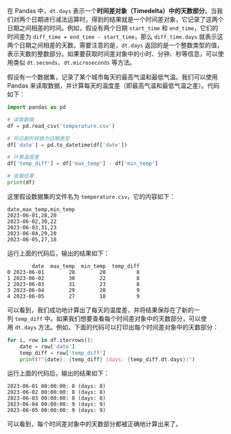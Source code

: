 在 Pandas 中，`dt.days` 表示一个**时间差对象（Timedelta）中的天数部分**。当我们对两个日期进行减法运算时，得到的结果就是一个时间差对象，它记录了这两个日期之间相差的时间。例如，假设有两个日期 `start_time` 和 `end_time`，它们的时间差为 `diff_time = end_time - start_time`，那么 `diff_time.days` 就表示这两个日期之间相差的天数。需要注意的是，`dt.days` 返回的是一个整数类型的值，表示天数的整数部分。如果要获取时间差对象中的小时、分钟、秒等信息，可以使用类似 `dt.seconds`、`dt.microseconds` 等方法。

假设有一个数据集，记录了某个城市每天的最高气温和最低气温。我们可以使用 Pandas 来读取数据，并计算每天的温度差（即最高气温和最低气温之差）。代码如下：

```python
import pandas as pd

# 读取数据
df = pd.read_csv('temperature.csv')

# 将日期列转换为日期类型
df['date'] = pd.to_datetime(df['date'])

# 计算温度差
df['temp_diff'] = df['max_temp'] - df['min_temp']

# 查看结果
print(df)
```

这里假设数据集的文件名为 `temperature.csv`，它的内容如下：

```
date,max_temp,min_temp
2023-06-01,28,20
2023-06-02,30,22
2023-06-03,31,23
2023-06-04,29,20
2023-06-05,27,18
```

运行上面的代码后，输出的结果如下：

```
        date  max_temp  min_temp  temp_diff
0 2023-06-01        28        20          8
1 2023-06-02        30        22          8
2 2023-06-03        31        23          8
3 2023-06-04        29        20          9
4 2023-06-05        27        18          9
```

可以看到，我们成功地计算出了每天的温度差，并将结果保存在了新的一列 `temp_diff` 中。如果我们想要查看每个时间差对象中的天数部分，可以使用 `dt.days` 方法。例如，下面的代码可以打印出每个时间差对象中的天数部分：

```python
for i, row in df.iterrows():
    date = row['date']
    temp_diff = row['temp_diff']
    print(f"{date}: {temp_diff} (days: {temp_diff.dt.days})")
```

运行上面的代码后，输出的结果如下：

```
2023-06-01 00:00:00: 8 (days: 8)
2023-06-02 00:00:00: 8 (days: 8)
2023-06-03 00:00:00: 8 (days: 8)
2023-06-04 00:00:00: 9 (days: 9)
2023-06-05 00:00:00: 9 (days: 9)
```

可以看到，每个时间差对象中的天数部分都被正确地计算出来了。